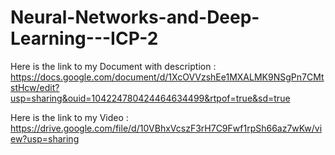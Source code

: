 # Neural-Networks-and-Deep-Learning---ICP-2

Here is the link to my Document with description : https://docs.google.com/document/d/1XcOVVzshEe1MXALMK9NSgPn7CMtstHcw/edit?usp=sharing&ouid=104224780424464634499&rtpof=true&sd=true

Here is the link to my Video : https://drive.google.com/file/d/10VBhxVcszF3rH7C9Fwf1rpSh66az7wKw/view?usp=sharing

